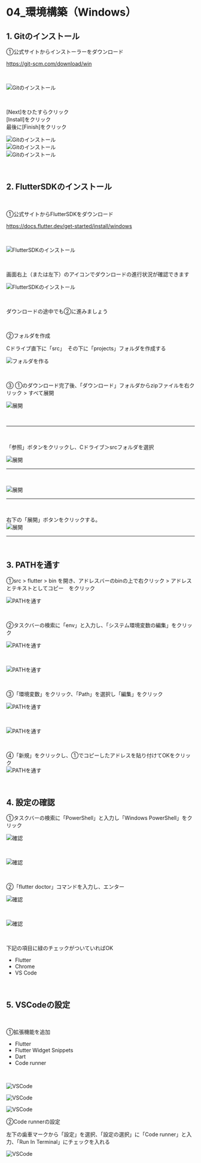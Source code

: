 # **04_環境構築（Windows）**

## **1. Gitのインストール**

①公式サイトからインストーラーをダウンロード  

https://git-scm.com/download/win

<br>

![Gitのインストール](img/dev1-1.png)  

<br>

[Next]をひたすらクリック  
[Install]をクリック  
最後に[Finish]をクリック  

![Gitのインストール](img/dev1-2.png)  
![Gitのインストール](img/dev1-3.png)  
![Gitのインストール](img/dev1-4.png)  

<br>

## **2. FlutterSDKのインストール**

<br>

①公式サイトからFlutterSDKをダウンロード  

https://docs.flutter.dev/get-started/install/windows

<br>

![FlutterSDKのインストール](img/dev2-1.png)  

<br>

画面右上（または左下）のアイコンでダウンロードの進行状況が確認できます

![FlutterSDKのインストール](img/dev2-2i.png)  

<br>

ダウンロードの途中でも②に進みましょう

<br>

②フォルダを作成

Cドライブ直下に「src」　その下に「projects」フォルダを作成する

![フォルダを作る](img/dev2-2.png)

<br>

③ ①のダウンロード完了後、「ダウンロード」フォルダからzipファイルを右クリック > すべて展開　

![展開](img/dev2-3.png)

<br>

---
<br>

「参照」ボタンをクリックし、Cドライブ＞srcフォルダを選択

![展開](img/dev2-4.png)

---
<br>

![展開](img/dev2-5.png)

---
<br>

右下の「展開」ボタンをクリックする。  
![展開](img/dev2-6.png)

---
<br>

## **3. PATHを通す**

①src > flutter > bin を開き、アドレスバーのbinの上で右クリック > アドレスとテキストとしてコピー　をクリック

![PATHを通す](img/dev3-1.png)

<br>

②タスクバーの検索に「env」と入力し、「システム環境変数の編集」をクリック

![PATHを通す](img/dev3-2.png)

<br>

![PATHを通す](img/dev3-3.png)

<br>

③「環境変数」をクリック、「Path」を選択し「編集」をクリック

![PATHを通す](img/dev3-4.png)

<br>

![PATHを通す](img/dev3-5.png)

<br>

④「新規」をクリックし、①でコピーしたアドレスを貼り付けてOKをクリック  
![PATHを通す](img/dev3-6.png)

<br>

## **4. 設定の確認**

①タスクバーの検索に「PowerShell」と入力し「Windows PowerShell」をクリック  

![確認](img/dev4-1.png)

<br>

![確認](img/dev4-2.png)

<br>

②「flutter doctor」コマンドを入力し、エンター  

![確認](img/dev4-3.png)

<br>

![確認](img/dev4-4.png)

<br>

下記の項目に緑のチェックがついていればOK

   - Flutter
   - Chrome
   - VS Code

<br>

## **5. VSCodeの設定**

<br>

①拡張機能を追加

   - Flutter
   - Flutter Widget Snippets
   - Dart
   - Code runner  

<br>

![VSCode](img/dev5-1.png)
<br>

![VSCode](img/dev5-2.png)
<br>

![VSCode](img/dev5-3.png)
<br>

②Code runnerの設定

左下の歯車マークから「設定」を選択、「設定の選択」に「Code runner」と入力、「Run In Terminal」にチェックを入れる  

![VSCode](img/dev5-4.png)  
<br>
